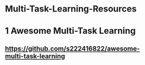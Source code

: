 # Multi-Task-Learning-Resources
# 1 Awesome Multi-Task Learning
## https://github.com/s222416822/awesome-multi-task-learning
